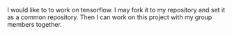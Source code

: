 I would like to to work on tensorflow. I may fork it to my repository and set it as a common repository. Then I can work on this project with my group members together.
